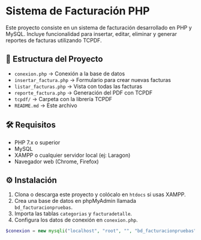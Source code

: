 # Sistema de Facturación PHP

Este proyecto consiste en un sistema de facturación desarrollado en PHP y MySQL. Incluye funcionalidad para insertar, editar, eliminar y generar reportes de facturas utilizando TCPDF.

## 📁 Estructura del Proyecto

- `conexion.php` → Conexión a la base de datos
- `insertar_factura.php` → Formulario para crear nuevas facturas
- `listar_facturas.php` → Vista con todas las facturas
- `reporte_factura.php` → Generación del PDF con TCPDF
- `tcpdf/` → Carpeta con la librería TCPDF
- `README.md` → Este archivo

## 🛠 Requisitos

- PHP 7.x o superior
- MySQL
- XAMPP o cualquier servidor local (ej: Laragon)
- Navegador web (Chrome, Firefox)

## ⚙ Instalación

1. Clona o descarga este proyecto y colócalo en `htdocs` si usas XAMPP.
2. Crea una base de datos en phpMyAdmin llamada `bd_facturacionpruebas`.
3. Importa las tablas `categorias` y `facturadetalle`.
4. Configura los datos de conexión en `conexion.php`.

```php
$conexion = new mysqli("localhost", "root", "", "bd_facturacionpruebas");
